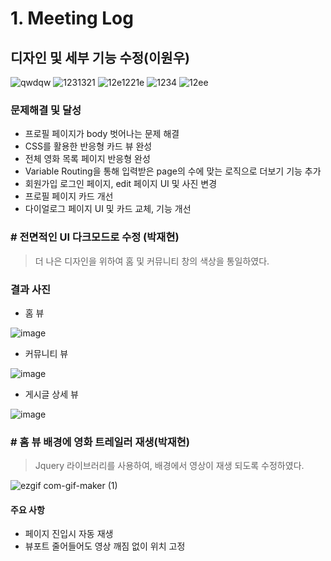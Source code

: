 # 1. Meeting Log

## 디자인 및 세부 기능 수정(이원우)

![qwdqw](https://user-images.githubusercontent.com/90893428/170358379-29b96273-cfd1-484b-839f-910721719fa2.PNG)
![1231321](https://user-images.githubusercontent.com/90893428/170358384-0ec7db99-bdbd-454d-9185-c95825fb469e.PNG)
![12e1221e](https://user-images.githubusercontent.com/90893428/170358395-408ab5ef-90d3-4d82-9e43-f5530ead7e92.PNG)
![1234](https://user-images.githubusercontent.com/90893428/170358397-e1c8a1de-b11c-4deb-bd75-514fec4ca757.PNG)
![12ee](https://user-images.githubusercontent.com/90893428/170358403-735bf853-b192-4561-bbe4-a1c542aae4b2.PNG)

### 문제해결 및 달성

- 프로필 페이지가 body 벗어나는 문제 해결
- CSS를 활용한 반응형 카드 뷰 완성
- 전체 영화 목록 페이지 반응형 완성
- Variable Routing을 통해 입력받은 page의 수에 맞는 로직으로 더보기 기능 추가
- 회원가입 로그인 페이지, edit 페이지 UI 및 사진 변경
- 프로필 페이지 카드 개선
- 다이얼로그 페이지 UI 및 카드 교체, 기능 개선



### # 전면적인 UI 다크모드로 수정 (박재현)

> 더 나은 디자인을 위하여 홈 및 커뮤니티 창의 색상을 통일하였다.



### 결과 사진

* 홈 뷰

![image](https://user-images.githubusercontent.com/97648026/170360823-d78f4fb1-fd13-49b2-b1ac-465c11b2058c.png)



* 커뮤니티 뷰

![image](https://user-images.githubusercontent.com/97648026/170360875-0b74248c-f49e-4b3e-af9d-700ff192a310.png)



* 게시글 상세 뷰

![image](https://user-images.githubusercontent.com/97648026/170360898-4aa69ee8-84ba-41a4-b90f-b4c2819264ad.png)



### # 홈 뷰 배경에 영화 트레일러 재생(박재현)

> Jquery 라이브러리를 사용하여, 배경에서 영상이 재생 되도록 수정하였다.



![ezgif com-gif-maker (1)](https://user-images.githubusercontent.com/97648026/170363980-df3d53b6-3483-4aa1-865e-e224e0761434.gif)



#### 주요 사항

* 페이지 진입시 자동 재생
* 뷰포트 줄어들어도 영상 깨짐 없이 위치 고정
